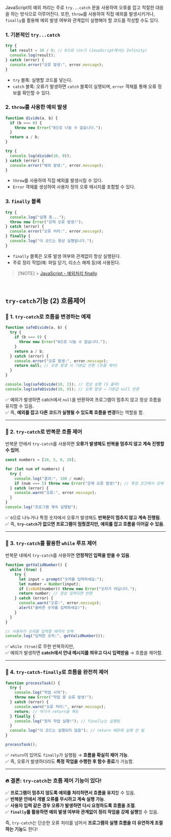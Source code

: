 JavaScript의 예외 처리는 주로 `try...catch` 문을 사용하여 오류를 잡고 적절한 대응을 하는 방식으로 이루어진다. 또한, `throw`를 사용하여 직접 예외를 발생시키거나, `finally`를 활용해 예외 발생 여부와 관계없이 실행해야 할 코드를 작성할 수도 있다.

### 1. 기본적인 `try...catch`

```javascript
try {
  let result = 10 / 0; // 0으로 나누기 (JavaScript에서는 Infinity)
  console.log(result);
} catch (error) {
  console.error("오류 발생:", error.message);
}
```

- `try` 블록: 실행할 코드를 넣는다.
- `catch` 블록: 오류가 발생하면 `catch` 블록이 실행되며, `error` 객체를 통해 오류 정보를 확인할 수 있다.

### 2. `throw`를 사용한 예외 발생

```javascript
function divide(a, b) {
  if (b === 0) {
    throw new Error("0으로 나눌 수 없습니다.");
  }
  return a / b;
}

try {
  console.log(divide(10, 0));
} catch (error) {
  console.error("예외 발생:", error.message);
}
```

- `throw`를 사용하여 직접 예외를 발생시킬 수 있다.
- `Error` 객체를 생성하여 사용자 정의 오류 메시지를 포함할 수 있다.

### 3. `finally` 블록

```javascript
try {
  console.log("실행 중...");
  throw new Error("강제 오류 발생!");
} catch (error) {
  console.error("오류 처리:", error.message);
} finally {
  console.log("이 코드는 항상 실행됩니다.");
}
```

- `finally` 블록은 오류 발생 여부와 관계없이 항상 실행된다.
- 주로 정리 작업(예: 파일 닫기, 리소스 해제 등)에 사용된다.

> [!NOTE] > [JavaScript - 예외처리 finally](./JavaScript%20-%20예외처리%20finally.md)

<br>

## `try-catch`기능 (2) 흐름제어

### 🎯 **1. `try-catch`로 흐름을 변경하는 예제**

```javascript
function safeDivide(a, b) {
  try {
    if (b === 0) {
      throw new Error("0으로 나눌 수 없습니다.");
    }
    return a / b;
  } catch (error) {
    console.error("오류 발생:", error.message);
    return null; // 오류 발생 시 기본값 반환 (흐름 제어)
  }
}

console.log(safeDivide(10, 2)); // 정상 실행 (5 출력)
console.log(safeDivide(10, 0)); // 오류 발생 → 기본값 null 반환
```

✅ 예외가 발생하면 catch에서 `null`을 반환하여 프로그램이 멈추지 않고 정상 흐름을 유지할 수 있음.  
✅ 즉, **예외를 잡고 다른 코드가 실행될 수 있도록 흐름을 변경**하는 역할을 함.

---

### 🎯 **2. `try-catch`로 반복문 흐름 제어**

반복문 안에서 `try-catch`를 사용하면 **오류가 발생해도 반복을 멈추지 않고 계속 진행할 수 있어**.

```javascript
const numbers = [10, 5, 0, 20];

for (let num of numbers) {
  try {
    console.log("결과:", 100 / num);
    if (num === 5) throw new Error("강제 오류 발생!"); // 특정 조건에서 강제 오류
  } catch (error) {
    console.warn("오류:", error.message);
  }
}
console.log("프로그램 계속 실행됨");
```

✅ `0`으로 나누거나 특정 숫자에서 오류가 발생해도 **반복문이 멈추지 않고 계속 진행됨**.  
✅ 즉, **`try-catch`가 없으면 프로그램이 멈췄겠지만, 예외를 잡고 흐름을 이어갈 수 있음**.

---

### 🎯 **3. `try-catch`를 활용한 `while` 루프 제어**

반복문 내에서 `try-catch`를 사용하면 **안정적인 입력을 받을 수 있음**.

```javascript
function getValidNumber() {
  while (true) {
    try {
      let input = prompt("숫자를 입력하세요:");
      let number = Number(input);
      if (isNaN(number)) throw new Error("숫자가 아닙니다.");
      return number; // 정상 입력되면 반환
    } catch (error) {
      console.warn("오류:", error.message);
      alert("올바른 숫자를 입력하세요!");
    }
  }
}

// 사용자가 숫자를 입력할 때까지 반복
console.log("입력한 숫자:", getValidNumber());
```

✅ `while (true)`로 무한 반복하지만,  
✅ 예외가 발생하면 **catch에서 안내 메시지를 띄우고 다시 입력받음** → 흐름을 제어함.

---

### 🎯 **4. `try-catch-finally`로 흐름을 완전히 제어**

```javascript
function processTask() {
  try {
    console.log("작업 시작");
    throw new Error("작업 중 오류 발생!");
  } catch (error) {
    console.warn("오류 처리:", error.message);
    return; // 여기서 return을 해도
  } finally {
    console.log("정리 작업 실행!"); // finally는 실행됨
  }
  console.log("이 코드는 실행되지 않음"); // return 때문에 실행 안 됨
}

processTask();
```

✅ `return`이 있어도 `finally`가 실행됨 → **흐름을 확실히 제어 가능**.  
✅ 즉, 오류가 발생하더라도 **특정 작업을 수행한 후 함수 종료**가 가능함.

---

### 🔥 **결론: `try-catch`는 흐름 제어 기능이 있다!**

✅ **프로그램이 멈추지 않도록 예외를 처리하면서 흐름을 유지**할 수 있음.  
✅ **반복문 안에서 개별 오류를 무시하고 계속 실행 가능**.  
✅ **사용자 입력 같은 경우 오류가 발생하면 다시 요청하도록 흐름을 조절**.  
✅ **`finally`를 활용하면 예외 발생 여부와 관계없이 정리 작업을 강제 실행**할 수 있음.

즉, `try-catch`는 단순한 오류 처리를 넘어서 **프로그램의 실행 흐름을 더 유연하게 조절하는 기능**도 한다!
